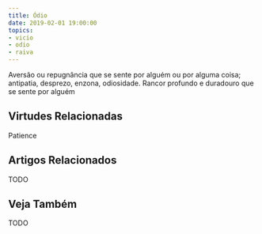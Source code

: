 ```yaml
---
title: Ódio
date: 2019-02-01 19:00:00
topics: 
- vicio
- odio
- raiva
---
```


Aversão ou repugnância que se sente por alguém ou por alguma coisa; antipatia, desprezo, enzona, odiosidade.
Rancor profundo e duradouro que se sente por alguém

## Virtudes Relacionadas
Patience

## Artigos Relacionados
TODO

## Veja Também
TODO
